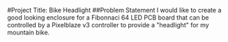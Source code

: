 #Project Title: Bike Headlight
##Problem Statement
I would like to create a good looking enclosure for a Fibonnaci 64 LED PCB board that can be controlled by a Pixelblaze v3 controller to provide a "headlight" for my mountain bike.
